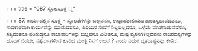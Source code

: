 +++
title = "087 ಸ್ಥೂಲಸೂಕ್ಷ ್ಮ"

+++
87. ಕಾರ್ಯದಲ್ಲಿನ ಸೂಕ್ಷ್ಮ - ಸ್ಥೂಲತೆಗಳನ್ನು  ಬಲ್ಲವನೂ, ಉತ್ಸಾಹಶಾಲಿಯೂ ಶಾಂತಸ್ವಭಾವದವನೂ, ಸಾವಕಾಶವಾಗಿ ಕಾರ್ಯವನ್ನು ಮಾಡುವವನೂ, ಹಿರಿಯರ ಸೇವೆಗೆ ನಿಲ್ಲಬಲ್ಲವನೂ, ಒಳ್ಳೆಯ ಮಾತನಾಡುವವನೂ, ಸತ್ಯವಂತನೂ ಪರಿಶುದ್ಧನೂ ಕಾಲಾಕಾಲಗಳನ್ನು ಬಲ್ಲವನೂ ವಿನೀತನೂ, ದುಷ್ಟ ವ್ಯಸನಗಳಿಲ್ಲದವನು ರಾಜರಹಸ್ಯಗಳನ್ನು ಹೊರಗೆ ಬಿಡದೇ, ಸತ್ಕರ್ಮಗಳಿಂದ ಕೂಡಿದ ಮಂತ್ರಿ ನಿನಗೆ ಉಂಟೆ ? ಎಂದು ವಿದುರ ಧೃತರಾಷ್ಟ್ರನನ್ನು ಕೇಳಿದ.